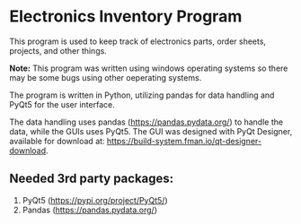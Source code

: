 # Electronics Inventory Program

This program is used to keep track of electronics parts, order sheets, projects, and other things.

**Note:** This program was written using windows operating systems so there may be some bugs using other oeperating systems.

The program is written in Python, utilizing pandas for data handling and PyQt5 for the user interface.

The data handling uses pandas (https://pandas.pydata.org/) to handle the data, while the GUIs uses PyQt5. The GUI was designed with PyQt Designer, available for download at: https://build-system.fman.io/qt-designer-download.

## Needed 3rd party packages:
1. PyQt5 (https://pypi.org/project/PyQt5/)
2. Pandas (https://pandas.pydata.org/)
